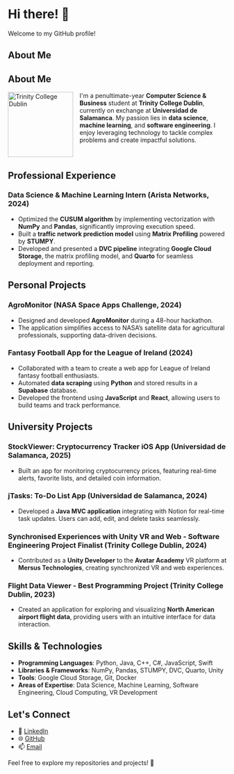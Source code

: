 # Hi there! 👋  
Welcome to my GitHub profile!  

## About Me

## About Me

<div style="display: flex; align-items: flex-start;">
  <img src="https://yt3.googleusercontent.com/ytc/AIdro_nH7qFB7HgTxCxOt1LFqPYoL9iJR43eowDurL8ZaSNso34=s900-c-k-c0x00ffffff-no-rj" alt="Trinity College Dublin" width="150" style="margin-right: 15px;"/>
  <div>
    I'm a penultimate-year <strong>Computer Science & Business</strong> student at <strong>Trinity College Dublin</strong>, 
    currently on exchange at <strong>Universidad de Salamanca</strong>. My passion lies in 
    <strong>data science</strong>, <strong>machine learning</strong>, and <strong>software engineering</strong>. 
    I enjoy leveraging technology to tackle complex problems and create impactful solutions.
  </div>
</div>



## Professional Experience  

### **Data Science & Machine Learning Intern** (**Arista Networks**, 2024)  
- Optimized the **CUSUM algorithm** by implementing vectorization with **NumPy** and **Pandas**, significantly improving execution speed.  
- Built a **traffic network prediction model** using **Matrix Profiling** powered by **STUMPY**.  
- Developed and presented a **DVC pipeline** integrating **Google Cloud Storage**, the matrix profiling model, and **Quarto** for seamless deployment and reporting.  

## Personal Projects  

### **AgroMonitor** (NASA Space Apps Challenge, 2024)  
- Designed and developed **AgroMonitor** during a 48-hour hackathon.  
- The application simplifies access to NASA’s satellite data for agricultural professionals, supporting data-driven decisions.  

### **Fantasy Football App for the League of Ireland** (2024)  
- Collaborated with a team to create a web app for League of Ireland fantasy football enthusiasts.  
- Automated **data scraping** using **Python** and stored results in a **Supabase** database.  
- Developed the frontend using **JavaScript** and **React**, allowing users to build teams and track performance.  

## University Projects  

### **StockViewer: Cryptocurrency Tracker iOS App** (**Universidad de Salamanca**, 2025)  
- Built an app for monitoring cryptocurrency prices, featuring real-time alerts, favorite lists, and detailed coin information.  

### **jTasks: To-Do List App** (**Universidad de Salamanca**, 2024)  
- Developed a **Java MVC application** integrating with Notion for real-time task updates. Users can add, edit, and delete tasks seamlessly.  

### **Synchronised Experiences with Unity VR and Web - Software Engineering Project Finalist** (**Trinity College Dublin**, 2024)  
- Contributed as a **Unity Developer** to the **Avatar Academy** VR platform at **Mersus Technologies**, creating synchronized VR and web experiences.  

### **Flight Data Viewer - Best Programming Project** (**Trinity College Dublin**, 2023)  
- Created an application for exploring and visualizing **North American airport flight data**, providing users with an intuitive interface for data interaction.  

## Skills & Technologies  

- **Programming Languages**: Python, Java, C++, C#, JavaScript, Swift  
- **Libraries & Frameworks**: NumPy, Pandas, STUMPY, DVC, Quarto, Unity  
- **Tools**: Google Cloud Storage, Git, Docker  
- **Areas of Expertise**: Data Science, Machine Learning, Software Engineering, Cloud Computing, VR Development  

## Let's Connect  

- 💼 [LinkedIn](https://www.linkedin.com/in/radek-dulny-2994b0190/)  
- 🌐 [GitHub](https://github.com/dulnyr)  
- 📫 [Email](mailto:radek.dulny@gmail.com)  

Feel free to explore my repositories and projects! 🚀  

